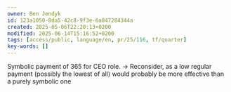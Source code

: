 ```yaml
---
owner: Ben Jendyk
id: 123a1050-8da5-42c8-9f3e-6a847284344a
created: 2025-05-06T22:20:13+0200
modified: 2025-06-14T15:16:52+0200
tags: [access/public, language/en, pr/25/116, tf/quarter]
key-words: []
---
```


Symbolic payment of 365 for CEO role.
-> Reconsider, as a low regular payment (possibly the lowest of all) would probably be more effective than a purely symbolic one